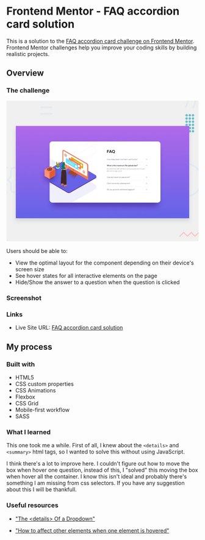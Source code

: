 # Frontend Mentor - FAQ accordion card solution

This is a solution to the [FAQ accordion card challenge on Frontend Mentor](https://www.frontendmentor.io/challenges/faq-accordion-card-XlyjD0Oam). Frontend Mentor challenges help you improve your coding skills by building realistic projects. 

## Overview

### The challenge

![Design preview for the FAQ accordion card coding challenge](./design/desktop-preview.jpg)

Users should be able to:

- View the optimal layout for the component depending on their device's screen size
- See hover states for all interactive elements on the page
- Hide/Show the answer to a question when the question is clicked

### Screenshot

### Links

- Live Site URL: [FAQ accordion card solution](https://guztrillo.github.io/TFM-FAQ-accordion-card/)

## My process

### Built with

- HTML5
- CSS custom properties
- CSS Animations
- Flexbox
- CSS Grid
- Mobile-first workflow
- SASS

### What I learned

This one took me a while. First of all, I knew about the ```<details>``` and ```<summary>``` html tags, so I wanted to solve this without using JavaScript. 

I think there's a lot to improve here. I couldn't figure out how to move the box when hover one question, instead of this, I "solved" this moving the box when hover all the container. I know this isn't ideal and probably there's something I am missing from css selectors. If you have any suggestion about this I will be thankfull.


### Useful resources

- ["The \<details\> Of a Dropdown"](https://medium.com/an-idea/the-details-of-a-dropdown-a817dc27e545)

- ["How to affect other elements when one element is hovered"](https://stackoverflow.com/questions/4502633/how-to-affect-other-elements-when-one-element-is-hovered)
